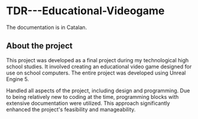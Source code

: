# TDR---Educational-Videogame

The documentation is in Catalan.

## About the project

This project was developed as a final project during my technological high school studies. It involved creating an educational video game designed for use on school computers. The entire project was developed using Unreal Engine 5.

Handled all aspects of the project, including design and programming. Due to being relatively new to coding at the time, programming blocks with extensive documentation were utilized. This approach significantly enhanced the project's feasibility and manageability.
